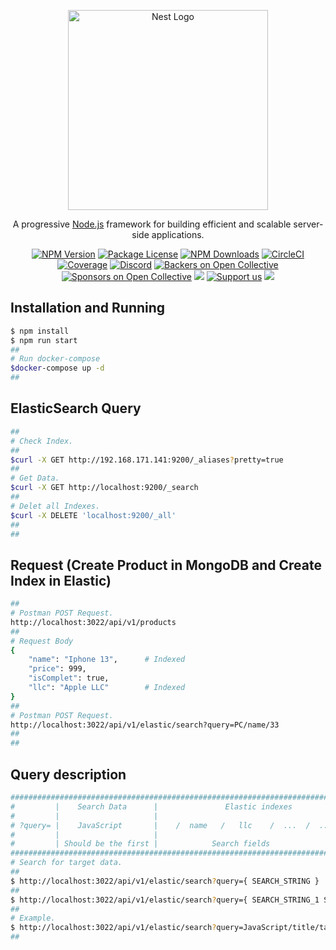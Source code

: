 <p align="center">
  <a href="http://nestjs.com/" target="blank"><img src="https://nestjs.com/img/logo_text.svg" width="320" alt="Nest Logo" /></a>
</p>

[circleci-image]: https://img.shields.io/circleci/build/github/nestjs/nest/master?token=abc123def456
[circleci-url]: https://circleci.com/gh/nestjs/nest

  <p align="center">A progressive <a href="http://nodejs.org" target="_blank">Node.js</a> framework for building efficient and scalable server-side applications.</p>
    <p align="center">
<a href="https://www.npmjs.com/~nestjscore" target="_blank"><img src="https://img.shields.io/npm/v/@nestjs/core.svg" alt="NPM Version" /></a>
<a href="https://www.npmjs.com/~nestjscore" target="_blank"><img src="https://img.shields.io/npm/l/@nestjs/core.svg" alt="Package License" /></a>
<a href="https://www.npmjs.com/~nestjscore" target="_blank"><img src="https://img.shields.io/npm/dm/@nestjs/common.svg" alt="NPM Downloads" /></a>
<a href="https://circleci.com/gh/nestjs/nest" target="_blank"><img src="https://img.shields.io/circleci/build/github/nestjs/nest/master" alt="CircleCI" /></a>
<a href="https://coveralls.io/github/nestjs/nest?branch=master" target="_blank"><img src="https://coveralls.io/repos/github/nestjs/nest/badge.svg?branch=master#9" alt="Coverage" /></a>
<a href="https://discord.gg/G7Qnnhy" target="_blank"><img src="https://img.shields.io/badge/discord-online-brightgreen.svg" alt="Discord"/></a>
<a href="https://opencollective.com/nest#backer" target="_blank"><img src="https://opencollective.com/nest/backers/badge.svg" alt="Backers on Open Collective" /></a>
<a href="https://opencollective.com/nest#sponsor" target="_blank"><img src="https://opencollective.com/nest/sponsors/badge.svg" alt="Sponsors on Open Collective" /></a>
  <a href="https://paypal.me/kamilmysliwiec" target="_blank"><img src="https://img.shields.io/badge/Donate-PayPal-ff3f59.svg"/></a>
    <a href="https://opencollective.com/nest#sponsor"  target="_blank"><img src="https://img.shields.io/badge/Support%20us-Open%20Collective-41B883.svg" alt="Support us"></a>
  <a href="https://twitter.com/nestframework" target="_blank"><img src="https://img.shields.io/twitter/follow/nestframework.svg?style=social&label=Follow"></a>
</p>

## Installation and Running

```sh
$ npm install
$ npm run start
##
# Run docker-compose
$docker-compose up -d
##
```

## ElasticSearch Query

```sh
##
# Check Index.
##
$curl -X GET http://192.168.171.141:9200/_aliases?pretty=true
##
# Get Data.
$curl -X GET http://localhost:9200/_search
##
# Delet all Indexes.
$curl -X DELETE 'localhost:9200/_all'
##
##
```

## Request (Create Product in MongoDB and Create Index in Elastic)
```bash
##
# Postman POST Request.
http://localhost:3022/api/v1/products
##
# Request Body
{
    "name": "Iphone 13",      # Indexed
    "price": 999,
    "isComplet": true,
    "llc": "Apple LLC"        # Indexed
}
##
# Postman POST Request.
http://localhost:3022/api/v1/elastic/search?query=PC/name/33
##
##
```

## Query description
```sh
########################################################################################################
#         |    Search Data      |               Elastic indexes                    | Pagination
#         |                     |                                                  |
# ?query= |    JavaScript       |    /  name   /   llc    /  ...  /  ...           |/ 22
#         |                     |                                                  |
#         | Should be the first |            Search fields                         | Should be the last
########################################################################################################
# Search for target data.
##
$ http://localhost:3022/api/v1/elastic/search?query={ SEARCH_STRING }
##
$ http://localhost:3022/api/v1/elastic/search?query={ SEARCH_STRING_1 SEARCH_STRING_2 }/{  SEARCH_FIELDS_1, ...}/{ 22 }
##
# Example.
$ http://localhost:3022/api/v1/elastic/search?query=JavaScript/title/tags/authors/12
##
```
